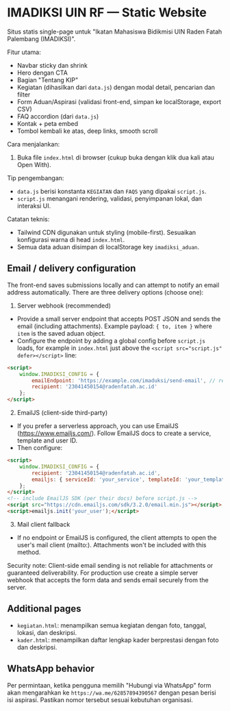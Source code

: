 # IMADIKSI UIN RF — Static Website

Situs statis single-page untuk "Ikatan Mahasiswa Bidikmisi UIN Raden Fatah Palembang (IMADIKSI)".

Fitur utama:
- Navbar sticky dan shrink
- Hero dengan CTA
- Bagian "Tentang KIP"
- Kegiatan (dihasilkan dari `data.js`) dengan modal detail, pencarian dan filter
- Form Aduan/Aspirasi (validasi front-end, simpan ke localStorage, export CSV)
- FAQ accordion (dari `data.js`)
- Kontak + peta embed
- Tombol kembali ke atas, deep links, smooth scroll

Cara menjalankan:
1. Buka file `index.html` di browser (cukup buka dengan klik dua kali atau Open With).

Tip pengembangan:
- `data.js` berisi konstanta `KEGIATAN` dan `FAQS` yang dipakai `script.js`.
- `script.js` menangani rendering, validasi, penyimpanan lokal, dan interaksi UI.

Catatan teknis:
- Tailwind CDN digunakan untuk styling (mobile-first). Sesuaikan konfigurasi warna di head `index.html`.
- Semua data aduan disimpan di localStorage key `imadiksi_aduan`.

Email / delivery configuration
-----------------------------
The front-end saves submissions locally and can attempt to notify an email address automatically. There are three delivery options (choose one):

1) Server webhook (recommended)
- Provide a small server endpoint that accepts POST JSON and sends the email (including attachments). Example payload: `{ to, item }` where `item` is the saved aduan object.
- Configure the endpoint by adding a global config before `script.js` loads, for example in `index.html` just above the `<script src="script.js" defer></script>` line:

```html
<script>
	window.IMADIKSI_CONFIG = {
		emailEndpoint: 'https://example.com/imaduksi/send-email', // replace with your server
		recipient: '23041450154@radenfatah.ac.id'
	};
</script>
```

2) EmailJS (client-side third-party)
- If you prefer a serverless approach, you can use EmailJS (https://www.emailjs.com/). Follow EmailJS docs to create a service, template and user ID.
- Then configure:

```html
<script>
	window.IMADIKSI_CONFIG = {
		recipient: '23041450154@radenfatah.ac.id',
		emailjs: { serviceId: 'your_service', templateId: 'your_template', userId: 'your_user' }
	};
</script>
<!-- include EmailJS SDK (per their docs) before script.js -->
<script src="https://cdn.emailjs.com/sdk/3.2.0/email.min.js"></script>
<script>emailjs.init('your_user');</script>
```

3) Mail client fallback
- If no endpoint or EmailJS is configured, the client attempts to open the user's mail client (mailto:). Attachments won't be included with this method.

Security note: Client-side email sending is not reliable for attachments or guaranteed deliverability. For production use create a simple server webhook that accepts the form data and sends email securely from the server.

Additional pages
----------------
- `kegiatan.html`: menampilkan semua kegiatan dengan foto, tanggal, lokasi, dan deskripsi.
- `kader.html`: menampilkan daftar lengkap kader berprestasi dengan foto dan deskripsi.

WhatsApp behavior
-----------------
Per permintaan, ketika pengguna memilih "Hubungi via WhatsApp" form akan mengarahkan ke `https://wa.me/62857894390567` dengan pesan berisi isi aspirasi. Pastikan nomor tersebut sesuai kebutuhan organisasi.
